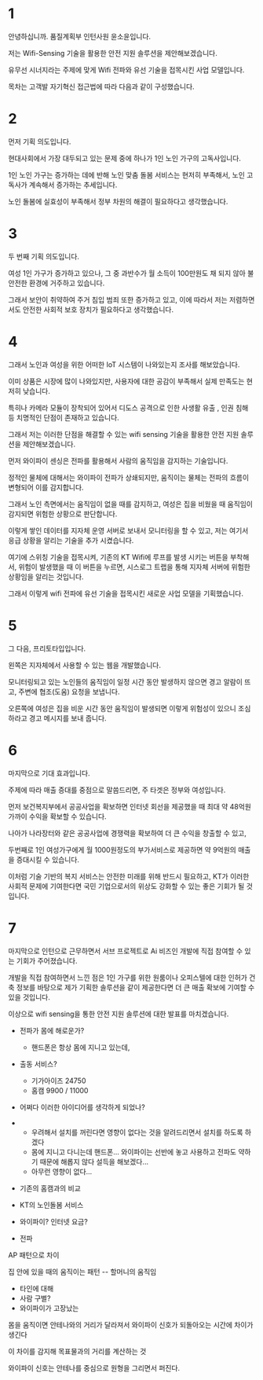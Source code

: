 # 1 

안녕하십니까. 품질계획부 인턴사원 윤소윤입니다.

저는 Wifi-Sensing 기술을 활용한 안전 지원 솔루션을 제안해보겠습니다.

유무선 시너지라는 주제에 맞게 Wifi 전파와 유선 기술을 접목시킨 사업 모델입니다.

목차는 고객발 자기혁신 접근법에 따라 다음과 같이 구성했습니다.

# 2

먼저 기획 의도입니다.

현대사회에서 가장 대두되고 있는 문제 중에 하나가 1인 노인 가구의 고독사입니다.

1인 노인 가구는 증가하는 데에 반해 노인 맞춤 돌봄 서비스는 현저히 부족해서, 노인 고독사가 계속해서 증가하는 추세입니다.

노인 돌봄에 실효성이 부족해서 정부 차원의 해결이 필요하다고 생각했습니다.

# 3

두 번째 기획 의도입니다.

여성 1인 가구가 증가하고 있으나, 그 중 과반수가 월 소득이 100만원도 채 되지 않아 불안전한 환경에 거주하고 있습니다.

그래서 보안이 취약하여 주거 침입 범죄 또한 증가하고 있고, 이에 따라서 저는 저렴하면서도 안전한 사회적 보호 장치가 필요하다고 생각했습니다.

# 4

그래서 노인과 여성을 위한 어떠한 IoT 시스템이 나와있는지 조사를 해보았습니다. 

이미 상품은 시장에 많이 나와있지만, 사용자에 대한 공감이 부족해서 실제 만족도는 현저히 낮습니다.

특히나 카메라 모듈이 장착되어 있어서 디도스 공격으로 인한 사생활 유출 , 인권 침해 등 치명적인 단점이 존재하고 있습니다.



그래서 저는 이러한 단점을 해결할 수 있는 wifi sensing 기술을 활용한 안전 지원 솔루션을 제안해보겠습니다.

먼저 와이파이 센싱은 전파를 활용해서 사람의 움직임을 감지하는 기술입니다.

정적인 물체에 대해서는 와이파이 전파가 상쇄되지만, 움직이는 물체는 전파의 흐름이 변형되어 이를 감지합니다.

그래서 노인 측면에서는 움직임이 없을 때를 감지하고, 여성은 집을 비웠을 때 움직임이 감지되면 위험한 상황으로 판단합니다.

이렇게 쌓인 데이터를 지자체 운영 서버로 보내서 모니터링을 할 수 있고, 저는 여기서 응급 상황을 알리는 기술을 추가 시켰습니다.

여기에 스위칭 기술을 접목시켜, 기존의 KT Wifi에 루프를 발생 시키는 버튼을 부착해서, 위험이 발생했을 때 이 버튼을 누르면, 시스로그 트랩을 통해 지자체 서버에 위험한 상황임을 알리는 것입니다.

그래서 이렇게 wifi 전파에 유선 기술을 접목시킨 새로운 사업 모델을 기획했습니다.

# 5

그 다음, 프리토타입입니다.

왼쪽은 지자체에서 사용할 수 있는 웹을 개발했습니다.

모니터링되고 있는 노인들의 움직임이 일정 시간 동안 발생하지 않으면 경고 알람이 뜨고, 주변에 협조(도움) 요청을 보냅니다.

오른쪽에 여성은 집을 비운 시간 동안 움직임이 발생되면 이렇게 위험성이 있으니 조심하라고 경고 메시지를 보내 줍니다.

# 6

마지막으로 기대 효과입니다.

주제에 따라 매출 증대를 중점으로 말씀드리면, 주 타겟은 정부와 여성입니다.

먼저 보건복지부에서 공공사업을 확보하면 인터넷 회선을 제공했을 때 최대 약 48억원 가까이 수익을 확보할 수 있습니다.

나아가 나라장터와 같은 공공사업에 경쟁력을 확보하여 더 큰 수익을 창출할 수 있고,

두번째로 1인 여성가구에게 월 1000원정도의 부가서비스로 제공하면 약 9억원의 매출을 증대시킬 수 있습니다.

이처럼 기술 기반의 복지 서비스는 안전한 미래를 위해 반드시 필요하고, KT가 이러한 사회적 문제에 기여한다면 국민 기업으로서의 위상도 강화할 수 있는 좋은 기회가 될 것입니다.  

# 7

마지막으로 인턴으로 근무하면서 서브 프로젝트로 Ai 비즈인 개발에 직접 참여할 수 있는 기회가 주어졌습니다.

개발을 직접 참여하면서 느낀 점은 1인 가구를 위한 원룸이나 오피스텔에 대한 인허가 건축 정보를 바탕으로 제가 기획한 솔루션을 같이 제공한다면 더 큰 매출 확보에 기여할 수 있을 것입니다.



이상으로 wifi sensing을 통한 안전 지원 솔루션에 대한 발표를 마치겠습니다.





* 전파가 몸에 해로운가?
  * 핸드폰은 항상 몸에 지니고 있는데, 

* 출동 서비스?
  * 기가아이즈 24750
  * 홈캠 9900 / 11000









* 어쩌다 이러한 아이디어를 생각하게 되었나?

* 
  * 우려해서 설치를 꺼린다면 영향이 없다는 것을 알려드리면서 설치를 하도록 하겠다
  * 몸에 지니고 다니는데 핸드폰... 와이파이는 선반에 놓고 사용하고 전파도 약하기 때문에 해롭지 않다 설득을 해보겠다...
  * 아무런 영향이 없다...
* 기존의 홈캠과의 비교



* KT의 노인돌봄 서비스



* 와이파이? 인터넷 요금?



* 전파 

AP 패턴으로 차이

집 안에 있을 때의 움직이는 패턴 -- 할머니의 움직임



* 타인에 대해 
* 사람 구별?
* 와이파이가 고장났는 



몸을 움직이면 안테나와의 거리가 달라져서 와이파이 신호가 되돌아오는 시간에 차이가 생긴다

이 차이를 감지해 목표물과의 거리를 계산하는 것

와이파이 신호는 안테나를 중심으로 원형을 그리면서 퍼진다.



